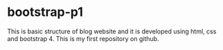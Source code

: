 # bootstrap-p1
This is basic structure of blog website and it is developed using html, css and bootstrap 4. This is my first repository on github.
